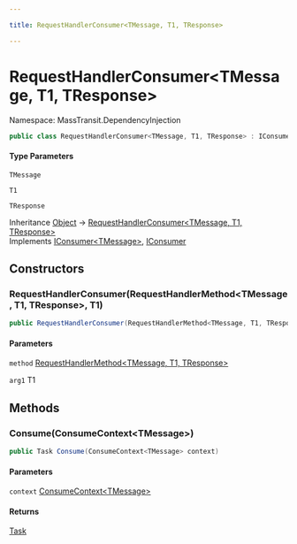 ```yaml
---

title: RequestHandlerConsumer<TMessage, T1, TResponse>

---
```


# RequestHandlerConsumer\<TMessage, T1, TResponse\>

Namespace: MassTransit.DependencyInjection

```csharp
public class RequestHandlerConsumer<TMessage, T1, TResponse> : IConsumer<TMessage>, IConsumer
```

#### Type Parameters

`TMessage`<br/>

`T1`<br/>

`TResponse`<br/>

Inheritance [Object](https://learn.microsoft.com/en-us/dotnet/api/system.object) → [RequestHandlerConsumer\<TMessage, T1, TResponse\>](../masstransit-dependencyinjection/requesthandlerconsumer-3)<br/>
Implements [IConsumer\<TMessage\>](../../masstransit-abstractions/masstransit/iconsumer-1), [IConsumer](../../masstransit-abstractions/masstransit/iconsumer)

## Constructors

### **RequestHandlerConsumer(RequestHandlerMethod\<TMessage, T1, TResponse\>, T1)**

```csharp
public RequestHandlerConsumer(RequestHandlerMethod<TMessage, T1, TResponse> method, T1 arg1)
```

#### Parameters

`method` [RequestHandlerMethod\<TMessage, T1, TResponse\>](../masstransit-dependencyinjection/requesthandlermethod-3)<br/>

`arg1` T1<br/>

## Methods

### **Consume(ConsumeContext\<TMessage\>)**

```csharp
public Task Consume(ConsumeContext<TMessage> context)
```

#### Parameters

`context` [ConsumeContext\<TMessage\>](../../masstransit-abstractions/masstransit/consumecontext-1)<br/>

#### Returns

[Task](https://learn.microsoft.com/en-us/dotnet/api/system.threading.tasks.task)<br/>

